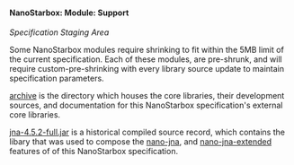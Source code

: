 #### NanoStarbox: Module: Support

*Specification Staging Area*

Some NanoStarbox modules require shrinking to fit within the 5MB
limit of the current specification. Each of these modules, are
pre-shrunk, and will require custom-pre-shrinking with every 
library source update to maintain specification parameters.

[archive](./archive) is the directory which houses the core libraries,
their development sources, and documentation for this NanoStarbox
specification's external core libraries.

[jna-4.5.2-full.jar](./jna-4.5.2-full.jar) is a historical compiled source
record, which contains the libary that was used to compose the
[nano-jna](./archive/builtins/nano-jna-4.5.2.jar), and 
[nano-jna-extended](../../net/nano-jna-4.5.2-extended.jar) features of
of this NanoStarbox specification.
